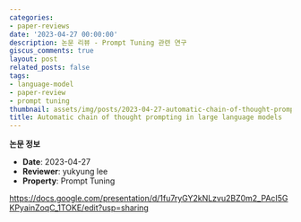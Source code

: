 ```yaml
---
categories:
- paper-reviews
date: '2023-04-27 00:00:00'
description: 논문 리뷰 - Prompt Tuning 관련 연구
giscus_comments: true
layout: post
related_posts: false
tags:
- language-model
- paper-review
- prompt tuning
thumbnail: assets/img/posts/2023-04-27-automatic-chain-of-thought-prompting-in-large-language/thumbnail.jpg
title: Automatic chain of thought prompting in large language models
---
```


**논문 정보**
- **Date**: 2023-04-27
- **Reviewer**: yukyung lee
- **Property**: Prompt Tuning

https://docs.google.com/presentation/d/1fu7ryGY2kNLzvu2BZ0m2_PAcI5GKPyainZoqC_1TOKE/edit?usp=sharing
